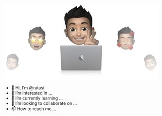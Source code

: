 <p align="center">
  <img src="https://github.com/ratasi/ratasi/blob/main/rafatarre.png" />
</p>




- 👋 Hi, I’m @ratasi
- 👀 I’m interested in ...
- 🌱 I’m currently learning ...
- 💞️ I’m looking to collaborate on ...
- 📫 How to reach me ...

<!---
ratasi/ratasi is a ✨ special ✨ repository because its `README.md` (this file) appears on your GitHub profile.
You can click the Preview link to take a look at your changes.
--->
